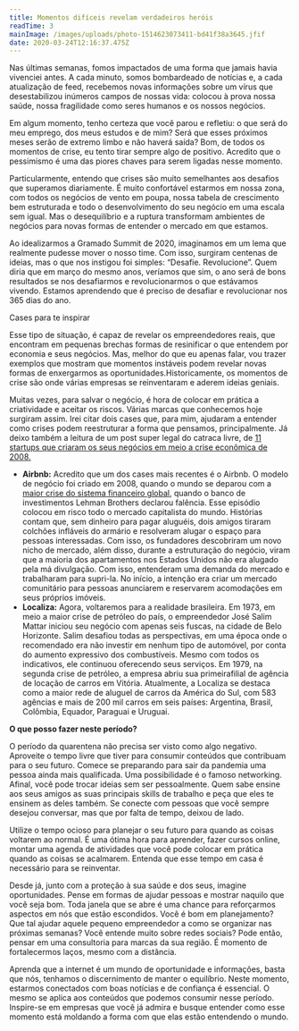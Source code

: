 ```yaml
---
title: Momentos difíceis revelam verdadeiros heróis
readTime: 3
mainImage: /images/uploads/photo-1514623073411-bd41f38a3645.jfif
date: 2020-03-24T12:16:37.475Z
---
```

Nas últimas semanas, fomos impactados de uma forma que jamais havia vivenciei antes. A cada minuto, somos bombardeado de notícias e, a cada atualização de feed, recebemos novas informações sobre um vírus que desestabilizou inúmeros campos de nossas vida: colocou à prova nossa saúde, nossa fragilidade como seres humanos e os nossos negócios.

Em algum momento, tenho certeza que você parou e refletiu: o que será do meu emprego, dos meus estudos e de mim? Será que esses próximos meses serão de extremo limbo e não haverá saída? Bom, de todos os momentos de crise, eu tento tirar sempre algo de positivo. Acredito que o pessimismo é uma das piores chaves para serem ligadas nesse momento.

Particularmente, entendo que crises são muito semelhantes aos desafios que superamos diariamente. É muito confortável estarmos em nossa zona, com todos os negócios de vento em poupa, nossa tabela de crescimento bem estruturada e todo o desenvolvimento do seu negócio em uma escala sem igual. Mas o desequilíbrio e a ruptura transformam ambientes de negócios para novas formas de entender o mercado em que estamos.

Ao idealizarmos a Gramado Summit de 2020, imaginamos em um lema que realmente pudesse mover o nosso time. Com isso, surgiram centenas de ideias, mas o que nos instigou foi simples: “Desafie. Revolucione”. Quem diria que em março do mesmo anos, veríamos que sim, o ano será de bons resultados se nos desafiarmos e revolucionarmos o que estávamos vivendo. Estamos aprendendo que é preciso de desafiar e revolucionar nos 365 dias do ano.

Cases para te inspirar

Esse tipo de situação, é capaz de revelar os empreendedores reais, que encontram em pequenas brechas formas de resinificar o que entendem por economia e seus negócios. Mas, melhor do que eu apenas falar, vou trazer exemplos que mostram que momentos instáveis podem revelar novas formas de enxergarmos as oportunidades.Historicamente, os momentos de crise são onde várias empresas se reinventaram e aderem ideias geniais.

Muitas vezes, para salvar o negócio, é hora de colocar em prática a criatividade e aceitar os riscos. Várias marcas que conhecemos hoje surgiram assim. Irei citar dois cases que, para mim, ajudaram a entender como crises podem reestruturar a forma que pensamos, principalmente. Já deixo também a leitura de um post super legal do catraca livre, de [11 startups que criaram os seus negócios em meio a crise econômica de 2008.](https://catracalivre.com.br/quem-inova/11-startups-de-sucesso-que-nasceram-da-crise-de-2008/)

* **Airbnb:** Acredito que um dos cases mais recentes é o Airbnb. O modelo de negócio foi criado em 2008, quando o mundo se deparou com a [maior crise do sistema financeiro global](https://www.nexojornal.com.br/expresso/2018/09/13/Dez-anos-da-crise-de-2008-colapso-consequ%C3%AAncias-e-li%C3%A7%C3%B5es), quando o banco de investimentos Lehman Brothers declarou falência. Esse episódio colocou em risco todo o mercado capitalista do mundo. Histórias contam que, sem dinheiro para pagar aluguéis, dois amigos tiraram colchões infláveis do armário e resolveram alugar o espaço para pessoas interessadas. Com isso, os fundadores descobriram um novo nicho de mercado, além disso, durante a estruturação do negócio, viram que a maioria dos apartamentos nos Estados Unidos não era alugado pela má divulgação. Com isso, entenderam uma demanda do mercado e trabalharam para supri-la. No início, a intenção era criar um mercado comunitário para pessoas anunciarem e reservarem acomodações em seus próprios imóveis.
* **Localiza:** Agora, voltaremos para a realidade brasileira. Em 1973, em meio a maior crise de petróleo do país, o empreendedor José Salim Mattar iniciou seu negócio com apenas seis fuscas, na cidade de Belo Horizonte. Salim desafiou todas as perspectivas, em uma época onde o recomendado era não investir em nenhum tipo de automóvel, por conta do aumento expressivo dos combustíveis. Mesmo com todos os indicativos, ele continuou oferecendo seus serviços. Em 1979, na segunda crise de petróleo, a empresa abriu sua primeirafilial de agência de locação de carros em Vitória. Atualmente, a Localiza se destaca como a maior rede de aluguel de carros da América do Sul, com 583 agências e mais de 200 mil carros em seis países: Argentina, Brasil, Colômbia, Equador, Paraguai e Uruguai.

**O que posso fazer neste período?**

O período da quarentena não precisa ser visto como algo negativo. Aproveite o tempo livre que tiver para consumir conteúdos que contribuam para o seu futuro. Comece se preparando para sair da pandemia uma pessoa ainda mais qualificada. Uma possibilidade é o famoso networking. Afinal, você pode trocar ideias sem ser pessoalmente. Quem sabe ensine aos seus amigos as suas principais skills de trabalho e peça que eles te ensinem as deles também. Se conecte com pessoas que você sempre desejou conversar, mas que por falta de tempo, deixou de lado.

Utilize o tempo ocioso para planejar o seu futuro para quando as coisas voltarem ao normal. É uma ótima hora para aprender, fazer cursos online, montar uma agenda de atividades que você pode colocar em prática quando as coisas se acalmarem. Entenda que esse tempo em casa é necessário para se reinventar.

Desde já, junto com a proteção à sua saúde e dos seus, imagine oportunidades. Pense em formas de ajudar pessoas e mostrar naquilo que você seja bom. Toda janela que se abre é uma chance para reforçarmos aspectos em nós que estão escondidos. Você é bom em planejamento? Que tal ajudar aquele pequeno empreendedor a como se organizar nas próximas semanas? Você entende muito sobre redes sociais? Pode então, pensar em uma consultoria para marcas da sua região. É momento de fortalecermos laços, mesmo com a distância.

Aprenda que a internet é um mundo de oportunidade e informações, basta que nós, tenhamos o discernimento de manter o equilíbrio. Neste momento, estarmos conectados com boas notícias e de confiança é essencial. O mesmo se aplica aos conteúdos que podemos consumir nesse período. Inspire-se em empresas que você já admira e busque entender como esse momento está moldando a forma com que elas estão entendendo o mundo.